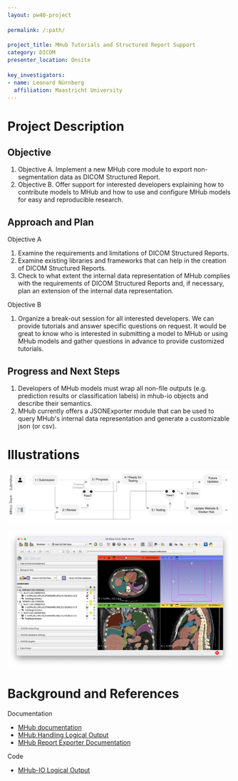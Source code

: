 ```yaml
---
layout: pw40-project

permalink: /:path/

project_title: MHub Tutorials and Structured Report Support
category: DICOM
presenter_location: Onsite

key_investigators:
- name: Leonard Nürnberg
  affiliation: Maastricht University
---
```


# Project Description

<!-- Add a short paragraph describing the project. -->

## Objective

<!-- Describe here WHAT you would like to achieve (what you will have as end result). -->

1. Objective A. Implement a new MHub core module to export non-segmentation data as DICOM Structured Report.
1. Objective B. Offer support for interested developers explaining how to contribute models to MHub and how to use and configure MHub models for easy and reproducible research.

## Approach and Plan

<!-- Describe here HOW you would like to achieve the objectives stated above. -->

Objective A
1. Examine the requirements and limitations of DICOM Structured Reports.
1. Examine existing libraries and frameworks that can help in the creation of DICOM Structured Reports.
1. Check to what extent the internal data representation of MHub complies with the requirements of DICOM Structured Reports and, if necessary, plan an extension of the internal data representation.

Objective B
1. Organize a break-out session for all interested developers. We can provide tutorials and answer specific questions on request. It would be great to know who is interested in submitting a model to MHub or using MHub models and gather questions in advance to provide customized tutorials.

## Progress and Next Steps

<!-- Update this section as you make progress, describing of what you have ACTUALLY DONE.
     If there are specific steps that you could not complete then you can describe them here, too. -->

1. Developers of MHub models must wrap all non-file outputs (e.g. prediction results or classification labels) in mhub-io objects and describe their semantics.
1. MHub currently offers a JSONExporter module that can be used to query MHub's internal data representation and generate a customizable json (or csv).

# Illustrations

<!-- Add pictures and links to videos that demonstrate what has been accomplished.
![Description of picture](Example2.jpg)
![Some more images](Example2.jpg)
-->

![MHub Submission Process](https://raw.githubusercontent.com/MHubAI/documentation/main/documentation/figures/submission_sequence_diagram.png)

![Slicer MHub Visualization](https://raw.githubusercontent.com/MHubAI/documentation/main/tutorials/run_totalsegmentator_on_idc_collection/figures/slicer_inspect_data.png)

# Background and References

<!-- If you developed any software, include link to the source code repository.
     If possible, also add links to sample data, and to any relevant publications. -->

Documentation
- [MHub documentation](https://github.com/MHubAI/documentation)
- [MHub Handling Logical Output](https://github.com/MHubAI/documentation/blob/main/documentation/mhubio/how_to_write_an_mhubio_module.md#handling-logical-output-data)
- [MHub Report Exporter Documentation](https://github.com/MHubAI/mhubio/blob/main/mhubio/core/RunnerOutput.py)

Code
- [MHub-IO Logical Output](https://github.com/MHubAI/mhubio/blob/main/mhubio/core/RunnerOutput.py)

